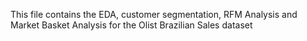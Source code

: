 This file contains the EDA, customer segmentation, RFM Analysis and Market Basket Analysis for the Olist Brazilian Sales dataset
